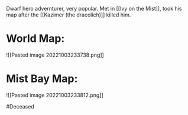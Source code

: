 
Dwarf hero advernturer, very popular.  Met in [[Ivy on the Mist]], took his map after the [[Kazimer (the dracolich)]] killed him.

# World Map:
![[Pasted image 20221003233738.png]]

# Mist Bay Map:
![[Pasted image 20221003233812.png]]

#Deceased